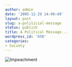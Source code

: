 ```yaml
---
author: admin
date: '2005-12-29 14:40:49'
layout: post
slug: a-politicial-message
status: publish
title: A Political Message...
wordpress_id: '650'
categories:
- Society
---
```


![Impeachment](http://aclu.org/images/bushnixonwiretappingnytadsmall122905.jpg "Impeachment")
